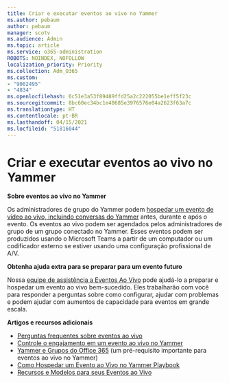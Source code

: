 ```yaml
---
title: Criar e executar eventos ao vivo no Yammer
ms.author: pebaum
author: pebaum
manager: scotv
ms.audience: Admin
ms.topic: article
ms.service: o365-administration
ROBOTS: NOINDEX, NOFOLLOW
localization_priority: Priority
ms.collection: Adm_O365
ms.custom:
- "9002495"
- "4834"
ms.openlocfilehash: 6c51e3a53f89489ffd25a2c222055be1eff5f23c
ms.sourcegitcommit: 8bc60ec34bc1e40685e3976576e04a2623f63a7c
ms.translationtype: HT
ms.contentlocale: pt-BR
ms.lasthandoff: 04/15/2021
ms.locfileid: "51816044"
---
```

# <a name="create-and-run-live-events-in-yammer"></a>Criar e executar eventos ao vivo no Yammer

**Sobre eventos ao vivo no Yammer**

Os administradores de grupo do Yammer podem [hospedar um evento de vídeo ao vivo, incluindo conversas do Yammer](https://docs.microsoft.com/yammer/manage-yammer-groups/yammer-live-events) antes, durante e após o evento. Os eventos ao vivo podem ser agendados pelos administradores de grupo de um grupo conectado no Yammer. Esses eventos podem ser produzidos usando o Microsoft Teams a partir de um computador ou um codificador externo se estiver usando uma configuração profissional de A/V.

**Obtenha ajuda extra para se preparar para um evento futuro**

Nossa [equipe de assistência a Eventos Ao Vivo](https://aka.ms/AA87gbh) pode ajudá-lo a preparar e hospedar um evento ao vivo bem-sucedido. Eles trabalharão com você para responder a perguntas sobre como configurar, ajudar com problemas e podem ajudar com aumentos de capacidade para eventos em grande escala.

**Artigos e recursos adicionais**

- [Perguntas frequentes sobre eventos ao vivo](https://support.office.com/article/43bbd59d-a734-4c8f-923d-6a239d137d34)
- [Controle o engajamento em um evento ao vivo no Yammer](https://support.office.com/article/drive-engagement-in-a-yammer-live-event-c0244ad8-6dcb-419c-add9-2e4a00543412?ui=en-US&rs=en-US&ad=US)
- [Yammer e Grupos do Office 365](https://docs.microsoft.com/yammer/manage-yammer-groups/yammer-and-office-365-groups) (um pré-requisito importante para eventos ao vivo no Yammer)
- [Como Hospedar um Evento ao Vivo no Yammer Playbook](https://aka.ms/LiveEventsinYammerplaybook)
- [Recursos e Modelos para seus Eventos ao Vivo](https://aka.ms/LiveEventYammerTemplates)
